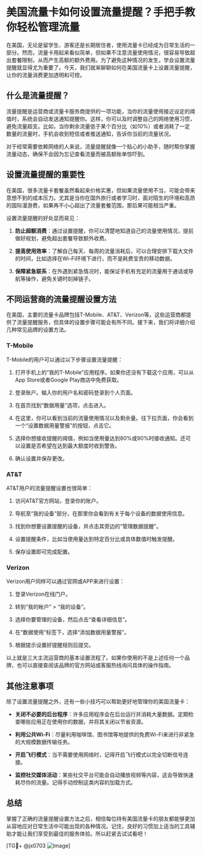 # 美国流量卡如何设置流量提醒？手把手教你轻松管理流量

在美国，无论是留学生、游客还是长期居住者，使用流量卡已经成为日常生活的一部分。然而，流量卡用起来看似简单，但如果不注意流量使用情况，很容易导致超出套餐限制，从而产生高额的额外费用。为了避免这种情况的发生，学会设置流量提醒就显得尤为重要了。今天，我们就来聊聊如何在美国流量卡上设置流量提醒，让你的流量消费更加透明和可控。

## 什么是流量提醒？

流量提醒是运营商或流量卡服务商提供的一项功能，当你的流量使用接近设定的阈值时，系统会自动发送通知提醒你。这样，你可以及时调整自己的网络使用习惯，避免流量超支。比如，当你剩余流量低于某个百分比（如10%）或者消耗了一定数量的流量时，手机会收到短信或者推送通知，告诉你当前的流量状况。

对于经常需要依赖网络的人来说，流量提醒就像一个贴心的小助手，随时帮你掌握流量动态，确保不会因为忘记查看流量而被高额账单惊吓到。

## 设置流量提醒的重要性

在美国，很多流量卡套餐虽然看起来价格实惠，但如果流量使用不当，可能会带来意想不到的成本压力。尤其是当你在国外旅行或者学习时，面对陌生的环境和高昂的国际漫游费，如果再不小心超出了流量套餐范围，那后果可能相当严重。

设置流量提醒的好处显而易见：

1. **防止超额消费**：通过设置提醒，你可以清楚地知道自己的流量使用情况，提前做好规划，避免超出套餐导致额外收费。
   
2. **提高使用效率**：了解自己每天、每周的流量消耗后，可以合理安排下载大文件的时间，比如选择在Wi-Fi环境下进行，而不是耗费宝贵的移动数据。

3. **保障紧急联系**：在外遇到紧急情况时，能保证手机有充足的流量用于通话或导航等操作，避免关键时刻掉链子。

## 不同运营商的流量提醒设置方法

在美国，主要的流量卡品牌包括T-Mobile、AT&T、Verizon等。这些运营商都提供了流量提醒服务，但具体的设置步骤可能会有所不同。接下来，我们将详细介绍几种常见品牌的设置方法。

### T-Mobile

T-Mobile的用户可以通过以下步骤设置流量提醒：

1. 打开手机上的“我的T-Mobile”应用程序。如果你还没有下载这个应用，可以从App Store或者Google Play商店中免费获取。

2. 登录账户。输入你的用户名和密码登录到个人页面。

3. 在首页找到“数据用量”选项，点击进入。

4. 在这里，你可以看到当前的流量使用情况以及剩余量。往下拉页面，你会看到一个“设置数据用量警报”的按钮，点击它。

5. 选择你想接收提醒的阈值，例如当使用量达到80%或90%时接收通知。还可以设置是否希望在达到最大额度时收到警告。

6. 确认设置并保存更改。

### AT&T

AT&T用户的流量提醒设置也很简单：

1. 访问AT&T官方网站，登录你的账户。

2. 导航至“我的设备”部分，在那里你会看到有关于每个设备的数据使用信息。

3. 找到你想要设置提醒的设备，并点击其旁边的“管理数据提醒”。

4. 设置提醒条件，比如当使用量达到特定百分比或具体数值时触发提醒。

5. 保存设置即可完成配置。

### Verizon

Verizon用户同样可以通过官网或APP来进行设置：

1. 登录Verizon在线门户。
   
2. 转到“我的帐户” > “我的设备”。
   
3. 选择你要管理的设备，然后点击“查看详细信息”。
   
4. 在“数据使用”标签下，选择“添加数据用量警报”。
   
5. 根据提示设置好提醒规则后提交。

以上就是三大主流运营商的基本设置流程了。如果你使用的不是上述任何一个品牌，也可以直接查阅该品牌的官方网站或客服热线询问具体的操作指南。

## 其他注意事项

除了设置流量提醒之外，还有一些小技巧可以帮助更好地管理你的美国流量卡：

- **关闭不必要的后台程序**：许多应用程序会在后台运行并消耗大量数据。定期检查哪些应用正在使用你的数据，并将其关闭以节省资源。
  
- **利用公共Wi-Fi**：尽量利用咖啡馆、图书馆等地提供的免费Wi-Fi来进行非紧急的大规模数据传输任务。
  
- **开启飞行模式**：当不需要使用网络时，记得开启飞行模式以完全切断信号连接。
  
- **监控社交媒体活动**：某些社交平台可能会自动播放视频等内容，这会导致快速耗尽你的流量。记得手动控制这类内容的加载方式。

## 总结

掌握了正确的流量提醒设置方法之后，相信每位持有美国流量卡的朋友都能够更加从容地应对日常生活中可能出现的各种情况。记住，良好的习惯加上适当的工具辅助才能让我们享受到最佳的服务体验。所以赶紧去试试看吧！

[TG💪+ @jx0703 ![Image](https://github.com/user-attachments/assets/dbca1d08-cadb-493c-b0ec-ad6f7a83f270)]